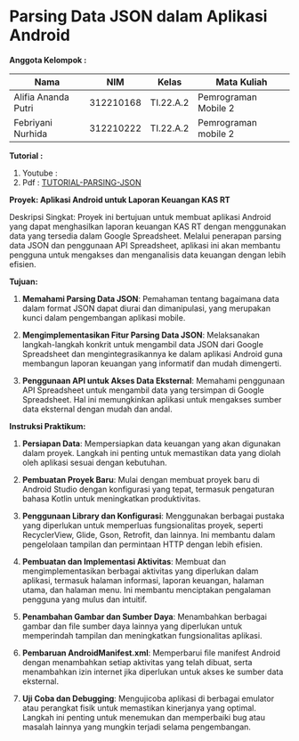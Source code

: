 
# Parsing Data JSON dalam Aplikasi Android

**Anggota Kelompok :** <br>

| Nama                   | NIM       | Kelas     | Mata Kuliah          |
| ---------------------- | --------- | --------- | -------------------- |
| Alifia Ananda Putri    | 312210168 | TI.22.A.2 | Pemrograman Mobile 2 |
| Febriyani Nurhida      | 312210222 | TI.22.A.2 | Pemrograman mobile 2 |

**Tutorial :** <br>

1. Youtube : 
2. Pdf : [TUTORIAL-PARSING-JSON](https://drive.google.com/file/d/16-8bdLOq8XLe2NZhrh5gDxPx43cq3GTu/view?usp=drive_link)

**Proyek: Aplikasi Android untuk Laporan Keuangan KAS RT**

Deskripsi Singkat:
Proyek ini bertujuan untuk membuat aplikasi Android yang dapat menghasilkan laporan keuangan KAS RT dengan menggunakan data yang tersedia dalam Google Spreadsheet. Melalui penerapan parsing data JSON dan penggunaan API Spreadsheet, aplikasi ini akan membantu pengguna untuk mengakses dan menganalisis data keuangan dengan lebih efisien.

**Tujuan:**

1. **Memahami Parsing Data JSON**: Pemahaman tentang bagaimana data dalam format JSON dapat diurai dan dimanipulasi, yang merupakan kunci dalam pengembangan aplikasi mobile.

2. **Mengimplementasikan Fitur Parsing Data JSON**: Melaksanakan langkah-langkah konkrit untuk mengambil data JSON dari Google Spreadsheet dan mengintegrasikannya ke dalam aplikasi Android guna membangun laporan keuangan yang informatif dan mudah dimengerti.

3. **Penggunaan API untuk Akses Data Eksternal**: Memahami penggunaan API Spreadsheet untuk mengambil data yang tersimpan di Google Spreadsheet. Hal ini memungkinkan aplikasi untuk mengakses sumber data eksternal dengan mudah dan andal.

**Instruksi Praktikum:**

1. **Persiapan Data**: Mempersiapkan data keuangan yang akan digunakan dalam proyek. Langkah ini penting untuk memastikan data yang diolah oleh aplikasi sesuai dengan kebutuhan.

2. **Pembuatan Proyek Baru**: Mulai dengan membuat proyek baru di Android Studio dengan konfigurasi yang tepat, termasuk pengaturan bahasa Kotlin untuk meningkatkan produktivitas.

3. **Penggunaan Library dan Konfigurasi**: Menggunakan berbagai pustaka yang diperlukan untuk memperluas fungsionalitas proyek, seperti RecyclerView, Glide, Gson, Retrofit, dan lainnya. Ini membantu dalam pengelolaan tampilan dan permintaan HTTP dengan lebih efisien.

4. **Pembuatan dan Implementasi Aktivitas**: Membuat dan mengimplementasikan berbagai aktivitas yang diperlukan dalam aplikasi, termasuk halaman informasi, laporan keuangan, halaman utama, dan halaman menu. Ini membantu menciptakan pengalaman pengguna yang mulus dan intuitif.

5. **Penambahan Gambar dan Sumber Daya**: Menambahkan berbagai gambar dan file sumber daya lainnya yang diperlukan untuk memperindah tampilan dan meningkatkan fungsionalitas aplikasi.

6. **Pembaruan AndroidManifest.xml**: Memperbarui file manifest Android dengan menambahkan setiap aktivitas yang telah dibuat, serta menambahkan izin internet jika diperlukan untuk akses ke sumber data eksternal.

7. **Uji Coba dan Debugging**: Mengujicoba aplikasi di berbagai emulator atau perangkat fisik untuk memastikan kinerjanya yang optimal. Langkah ini penting untuk menemukan dan memperbaiki bug atau masalah lainnya yang mungkin terjadi selama pengembangan.
